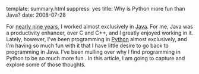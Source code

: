 template: summary.html
suppress: yes
title: Why is Python more fun than Java?
date: 2008-07-28

For [nearly nine years][], I worked almost exclusively in [Java][]. For me,
Java was a productivity enhancer, over C and C++, and I greatly enjoyed
working in it. Lately, however, I've been programming in [Python][] almost
exclusively, and I'm having so much fun with it that I have little desire
to go back to programming in Java. I've been mulling over why I find
programming in Python to be so much more fun . In this article, I am going
to capture and explore some of those thoughts.

[nearly nine years]: http://www.clapper.org/bmc/resume/summary-resume.html#FullTilt
[Java]: http://java.sun.com/
[Python]: http://www.python.org/
